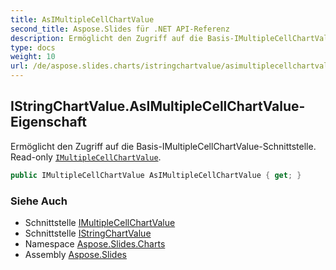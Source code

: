 ```yaml
---
title: AsIMultipleCellChartValue
second_title: Aspose.Slides für .NET API-Referenz
description: Ermöglicht den Zugriff auf die Basis-IMultipleCellChartValue-Schnittstelle. Read-only IMultipleCellChartValue aspose.slides.charts/imultiplecellchartvalue.
type: docs
weight: 10
url: /de/aspose.slides.charts/istringchartvalue/asimultiplecellchartvalue/
---
```


## IStringChartValue.AsIMultipleCellChartValue-Eigenschaft

Ermöglicht den Zugriff auf die Basis-IMultipleCellChartValue-Schnittstelle. Read-only [`IMultipleCellChartValue`](../../imultiplecellchartvalue).

```csharp
public IMultipleCellChartValue AsIMultipleCellChartValue { get; }
```

### Siehe Auch

* Schnittstelle [IMultipleCellChartValue](../../imultiplecellchartvalue)
* Schnittstelle [IStringChartValue](../../istringchartvalue)
* Namespace [Aspose.Slides.Charts](../../istringchartvalue)
* Assembly [Aspose.Slides](../../../)

<!-- DO NOT EDIT: generiert von xmldocmd für Aspose.Slides.dll -->